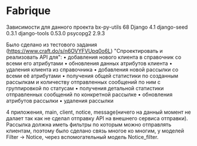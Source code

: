 # Fabrique
Зависимости для данного проекта
bx-py-utils     68
Django          4.1
django-seed     0.3.1
django-tools    0.53.0
psycopg2        2.9.3

Было сделано из тестового задания (https://www.craft.do/s/n6OVYFVUpq0o6L) "Спроектировать и реализовать API для":
•
добавления нового клиента в справочник со всеми его атрибутами
•
обновления данных атрибутов клиента
•
удаления клиента из справочника
•
добавления новой рассылки со всеми её атрибутами
•
получения общей статистики по созданным рассылкам и количеству отправленных сообщений по ним с группировкой по статусам
•
получения детальной статистики отправленных сообщений по конкретной рассылке
•
обновления атрибутов рассылки
•
удаления рассылки

4 приложения, main, client, notice, message(ничего на данный момент не далает так как не сделал отправку API на внешнего сервиса отправки).
Рассылка должна иметь фильтры по которым можно отправлять клиентам, поэтому было сделано связь многое ко многим, у моделей Filter -> Notice, через вспомогательный модель Notice_filter.
